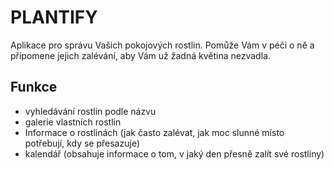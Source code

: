 # PLANTIFY
Aplikace pro správu Vašich pokojových rostlin. Pomůže Vám v péči o ně a připomene jejich zalévání, aby Vám už žadná květina nezvadla.
## Funkce
* vyhledávání rostlin podle názvu
* galerie vlastních rostlin
* Informace o rostlinách (jak často zalévat, jak moc slunné místo potřebují, kdy se přesazuje)
* kalendář (obsahuje informace o tom, v jaký den přesně zalít své rostliny)
